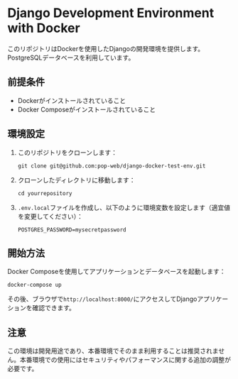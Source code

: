 # Django Development Environment with Docker

このリポジトリはDockerを使用したDjangoの開発環境を提供します。PostgreSQLデータベースを利用しています。

## 前提条件

- Dockerがインストールされていること
- Docker Composeがインストールされていること

## 環境設定

1. このリポジトリをクローンします：
    ```
    git clone git@github.com:pop-web/django-docker-test-env.git
    ```

2. クローンしたディレクトリに移動します：
    ```
    cd yourrepository
    ```

3. `.env.local`ファイルを作成し、以下のように環境変数を設定します（適宜値を変更してください）：
    ```
    POSTGRES_PASSWORD=mysecretpassword
    ```

## 開始方法

Docker Composeを使用してアプリケーションとデータベースを起動します：

```
docker-compose up
```

その後、ブラウザで`http://localhost:8000/`にアクセスしてDjangoアプリケーションを確認できます。

## 注意

この環境は開発用途であり、本番環境でそのまま利用することは推奨されません。本番環境での使用にはセキュリティやパフォーマンスに関する追加の調整が必要です。


